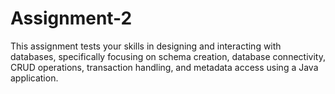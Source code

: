 # Assignment-2
This assignment tests your skills in designing and interacting with databases, specifically focusing on schema creation, database connectivity, CRUD operations, transaction handling, and metadata access using a Java application.   
